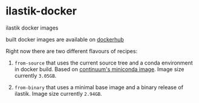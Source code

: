 # ilastik-docker

ilastik docker images 

built docker images are available on [dockerhub](https://hub.docker.com/u/ilastik)

Right now there are two different flavours of recipes:

1) `from-source` that uses the current source tree and a conda environment in docker build.
  Based on [continuum's miniconda image](https://hub.docker.com/r/continuumio/miniconda/).
  Image size currently `3.05GB`.

2) `from-binary` that uses a minimal base image and a binary release of ilastik.
  Image size currently `2.94GB`.
